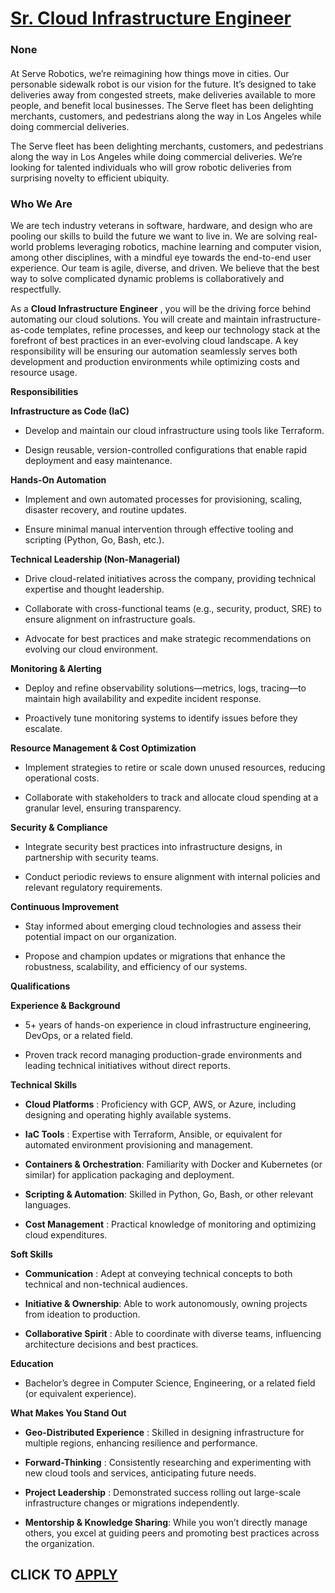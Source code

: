 # [Sr. Cloud Infrastructure Engineer](https://www.remotewlb.com/apply/sr-cloud-infrastructure-engineer-126384)  
### None  
####  

At Serve Robotics, we’re reimagining how things move in cities. Our personable sidewalk robot is our vision for the future. It’s designed to take deliveries away from congested streets, make deliveries available to more people, and benefit local businesses. The Serve fleet has been delighting merchants, customers, and pedestrians along the way in Los Angeles while doing commercial deliveries.

The Serve fleet has been delighting merchants, customers, and pedestrians along the way in Los Angeles while doing commercial deliveries. We’re looking for talented individuals who will grow robotic deliveries from surprising novelty to efficient ubiquity.

###  **Who We Are**

We are tech industry veterans in software, hardware, and design who are pooling our skills to build the future we want to live in. We are solving real-world problems leveraging robotics, machine learning and computer vision, among other disciplines, with a mindful eye towards the end-to-end user experience. Our team is agile, diverse, and driven. We believe that the best way to solve complicated dynamic problems is collaboratively and respectfully.

As a **Cloud Infrastructure Engineer** , you will be the driving force behind automating our cloud solutions. You will create and maintain infrastructure-as-code templates, refine processes, and keep our technology stack at the forefront of best practices in an ever-evolving cloud landscape. A key responsibility will be ensuring our automation seamlessly serves both development and production environments while optimizing costs and resource usage.

 **Responsibilities**

 **Infrastructure as Code (IaC)**

  * Develop and maintain our cloud infrastructure using tools like Terraform.

  * Design reusable, version-controlled configurations that enable rapid deployment and easy maintenance.

 **Hands-On Automation**

  * Implement and own automated processes for provisioning, scaling, disaster recovery, and routine updates.

  * Ensure minimal manual intervention through effective tooling and scripting (Python, Go, Bash, etc.).

 **Technical Leadership (Non-Managerial)**

  * Drive cloud-related initiatives across the company, providing technical expertise and thought leadership.

  * Collaborate with cross-functional teams (e.g., security, product, SRE) to ensure alignment on infrastructure goals.

  * Advocate for best practices and make strategic recommendations on evolving our cloud environment.

 **Monitoring & Alerting**

  * Deploy and refine observability solutions—metrics, logs, tracing—to maintain high availability and expedite incident response.

  * Proactively tune monitoring systems to identify issues before they escalate.

 **Resource Management & Cost Optimization**

  * Implement strategies to retire or scale down unused resources, reducing operational costs.

  * Collaborate with stakeholders to track and allocate cloud spending at a granular level, ensuring transparency.

 **Security & Compliance**

  * Integrate security best practices into infrastructure designs, in partnership with security teams.

  * Conduct periodic reviews to ensure alignment with internal policies and relevant regulatory requirements.

 **Continuous Improvement**

  * Stay informed about emerging cloud technologies and assess their potential impact on our organization.

  * Propose and champion updates or migrations that enhance the robustness, scalability, and efficiency of our systems.

 **Qualifications**

 **Experience & Background**

  * 5+ years of hands-on experience in cloud infrastructure engineering, DevOps, or a related field.

  * Proven track record managing production-grade environments and leading technical initiatives without direct reports.

 **Technical Skills**

  *  **Cloud Platforms** : Proficiency with GCP, AWS, or Azure, including designing and operating highly available systems.

  *  **IaC Tools** : Expertise with Terraform, Ansible, or equivalent for automated environment provisioning and management.

  *  **Containers & Orchestration**: Familiarity with Docker and Kubernetes (or similar) for application packaging and deployment.

  *  **Scripting & Automation**: Skilled in Python, Go, Bash, or other relevant languages.

  *  **Cost Management** : Practical knowledge of monitoring and optimizing cloud expenditures.

 **Soft Skills**

  *  **Communication** : Adept at conveying technical concepts to both technical and non-technical audiences.

  *  **Initiative & Ownership**: Able to work autonomously, owning projects from ideation to production.

  *  **Collaborative Spirit** : Able to coordinate with diverse teams, influencing architecture decisions and best practices.

 **Education**

  * Bachelor’s degree in Computer Science, Engineering, or a related field (or equivalent experience).

 **What Makes You Stand Out**

  *  **Geo-Distributed Experience** : Skilled in designing infrastructure for multiple regions, enhancing resilience and performance.

  *  **Forward-Thinking** : Consistently researching and experimenting with new cloud tools and services, anticipating future needs.

  *  **Project Leadership** : Demonstrated success rolling out large-scale infrastructure changes or migrations independently.

  *  **Mentorship & Knowledge Sharing**: While you won’t directly manage others, you excel at guiding peers and promoting best practices across the organization.

  
## CLICK TO [APPLY](https://www.remotewlb.com/apply/sr-cloud-infrastructure-engineer-126384)

